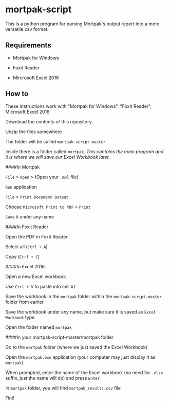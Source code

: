# mortpak-script

This is a python program for parsing Mortpak's output report into a more versatile csv format.

## Requirements

- Mortpak for Windows

- Foxit Reader

- Mircrosoft Excel 2016

## How to

These instructions work with "Mortpak for Windows", "Foxit Reader", Microsoft Excel 2016

Download the contents of this repository

Unzip the files somewhere

The folder will be called `mortpak-script-master`

Inside there is a folder called `mortpak`. *This contains the main program and it is where we will save our Excel Workbook later.*


####In Mortpak

`File` > `Open` > (Open your `.mpl` file)

`Run` application

`File` > `Print Document Output`

Choose `Microsoft Print to PDF` > `Print`

`Save` it under any name



####In Foxit Reader

Open the PDF in Foxit Reader

Select all (`Ctrl + A`)

Copy (`Ctrl + C`)



####In Excel 2016

Open a new Excel workbook

Use `Ctrl + V` to paste into cell `A1`

Save the workbook in the `mortpak` folder within the `mortpak-script-master` folder from earlier

Save the workbook under any name, but make sure it is saved as `Excel Workbook` type

Open the folder named `mortpak`



####In your mortpak-script-master/mortpak folder

Go to the `mortpak` folder (where we just saved the Excel Workbook)

Open the `mortpak.exe` application (your computer may just display it as `mortpak`)

When prompted, enter the name of the Excel workbook (no need for `.xlsx` suffix, just the name will do) and press `Enter`

In `mortpak` folder, you will find `mortpak_results.csv` file

Fini!
